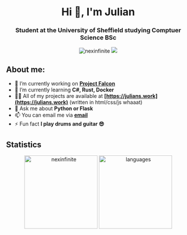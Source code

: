 <h1 align="center">Hi 👋, I'm Julian</h1>
<h3 align="center">Student at the University of Sheffield studying Comptuer Science BSc</h3>

<div align="center"> 
  <img src="https://komarev.com/ghpvc/?username=nexinfinite&label=Profile%20views&color=0e75b6&style=flat" alt="nexinfinite" /> 
  <a href="https://www.linkedin.com/in/julian-jones-b5bb66207" target="_blank"><img src="https://img.shields.io/badge/-Connect_with_me-blue?style=flat-square&logo=Linkedin&logoColor=white" /></a>
</div>

## About me:
- 🔭 I’m currently working on **[Project Falcon](https://github.com/Project-Falcon)**
- 🌱 I’m currently learning **C#, Rust, Docker**
- 👨‍💻 All of my projects are available at **[https://julians.work](https://julians.work)** (written in html/css/js whaaat)
- 💬 Ask me about **Python or Flask**
- 📫 You can email me via **[email](julianjones663+github@gmail.com)**
- ⚡ Fun fact **I play drums and guitar 😎**

## Statistics
<div align="center">
  <img height=200 src="https://github-readme-stats-neon-one-54.vercel.app/api?username=nexinfinite&show_icons=true&locale=en&theme=gruvbox&border_color=363636" alt="nexinfinite" />
  <img height=200 src="https://github-readme-stats-neon-one-54.vercel.app/api/top-langs/?username=nexinfinite&layout=donut&theme=gruvbox&hide=c,cmake,makefile&border_color=363636" alt="languages" />
</div>

